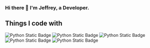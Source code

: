 ### Hi there 👋 I'm Jeffrey, a Developer.

## Things I code with

<img alt="Python Static Badge" src="https://img.shields.io/badge/Python-darkgreen">
<img alt="Python Static Badge" src="https://img.shields.io/badge/Python%Flask-green">
<img alt="Python Static Badge" src="https://img.shields.io/badge/AWS-red">
<img alt="Python Static Badge" src="https://img.shields.io/badge/Powershell-black">

<img alt="Python Static Badge" src="https://img.shields.io/badge/JavaScript-blue">




<!--
**JeffreyDinackus/JeffreyDinackus** is a ✨ _special_ ✨ repository because its `README.md` (this file) appears on your GitHub profile.

Here are some ideas to get you started:

- 🔭 I’m currently working on ...
- 🌱 I’m currently learning ...
- 👯 I’m looking to collaborate on ...
- 🤔 I’m looking for help with ...
- 💬 Ask me about ...
- 📫 How to reach me: ...
- 😄 Pronouns: ...
- ⚡ Fun fact: ...
-->
